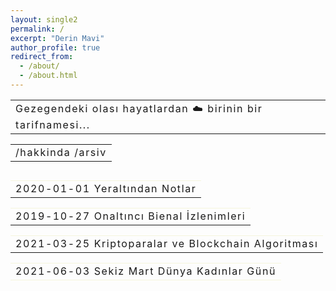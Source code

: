 ```yaml
---
layout: single2
permalink: /
excerpt: "Derin Mavi"
author_profile: true
redirect_from: 
  - /about/
  - /about.html
---
```



<table style="border: 0px; margin-bottom:0px;">
  <tbody>
   
  <tr><td style="border: 0px;">
  <a style=" text-decoration: none; color: inherit;letter-spacing: 0.1rem;" href="https://derinmavi.io/posts/2020/05/yeraltindan-notlar">Gezegendeki olası hayatlardan ☁️ birinin bir tarifnamesi...</a>

  </td></tr>
  </tbody>
</table>


<table style="border: 0px; margin-bottom:0px;">
  <tbody>
   
  <tr><td style="border: 0px;">
  <a style=" text-decoration: none; color: inherit;letter-spacing: 0.1rem;" href="https://derinmavi.io/posts/2020/05/yeraltindan-notlar">/hakkinda /arsiv</a>

  </td></tr>
  </tbody>
</table>

  <tbody>


<div style="margin-top:30px;">
<table style="border: 0px; margin-bottom:0px;">
  <tbody>
   
  <tr><td style="border: 0px; border-top: 1px solid beige;"><a style=" text-decoration: none; color: inherit;letter-spacing: 0.1rem;" href="https://derinmavi.io/posts/2020/05/yeraltindan-notlar">2020-01-01 Yeraltından Notlar</a></td></tr>
  </tbody>
</table>

<table style="border: 0px; margin-bottom:0px; ">
  <tbody>
  <tr><td style="border: 0px; border-top: 1px solid beige;"><a style=" text-decoration: none; color: inherit;letter-spacing: 0.1rem;" href="https://derinmavi.io/posts/2019/10/bienal-izlenimleri">2019-10-27 Onaltıncı Bienal İzlenimleri</a></td></tr>
  </tbody>
</table>

<table style="border: 0px; margin-bottom:0px;">
  <tbody>
  <tr><td style="border: 0px; border-top: 1px solid beige;"><a style=" text-decoration: none; color: inherit;letter-spacing: 0.1rem;" href="https://derinmavi.io/posts/2020/05/kriptoparalar-ve-blockchain
">2021-03-25 Kriptoparalar ve Blockchain Algoritması</a></td></tr>
  </tbody>
</table>

<table style="border: 0px; margin-bottom:0px;">
  <tbody>
  <tr><td style="border: 0px; border-top: 1px solid beige;  border-bottom: 1px solid beige;"><a style=" text-decoration: none; color: inherit;letter-spacing: 0.1rem;" href="https://derinmavi.io/posts/2020/05/8-mart
">2021-06-03 Sekiz Mart Dünya Kadınlar Günü</a></td></tr>
  </tbody>
</table>
</div>

